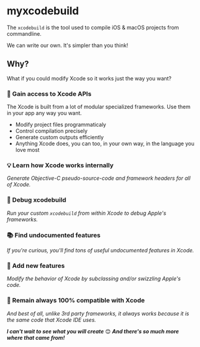 # myxcodebuild

The `xcodebuild` is the tool used to compile iOS & macOS projects from commandline.
 
We can write our own. It's simpler than you think!

## Why?

What if you could modify Xcode so it works just the way you want?

### 🚪 Gain access to Xcode APIs

The Xcode is built from a lot of modular specialized frameworks. Use them in your app any way you want. 

* Modify project files programmaticaly
* Control compilation precisely
* Generate custom outputs efficiently
* Anything Xcode does, you can too, in your own way, in the language you love most

### 💡 Learn how Xcode works internally

*Generate Objective-C pseudo-source-code and framework headers for all of Xcode.*

### 🦋 Debug xcodebuild

*Run your custom `xcodebuild` from within Xcode to debug Apple's frameworks.*

### 📚 Find undocumented features

*If you're curious, you'll find tons of useful undocumented features in Xcode.*

### 🚀 Add new features

*Modify the behavior of Xcode by subclassing and/or swizzling Apple's code.*

### 💯 Remain always 100% compatible with Xcode

*And best of all, unlike 3rd party frameworks, it always works because it is the same code that Xcode IDE uses.*

***I can't wait to see what you will create*** 😊 ***And there's so much more where that came from!***
